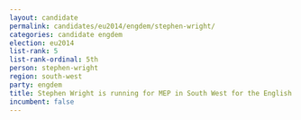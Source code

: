 ```yaml
---
layout: candidate
permalink: candidates/eu2014/engdem/stephen-wright/
categories: candidate engdem
election: eu2014
list-rank: 5
list-rank-ordinal: 5th
person: stephen-wright
region: south-west
party: engdem
title: Stephen Wright is running for MEP in South West for the English Democrats
incumbent: false
---
```

